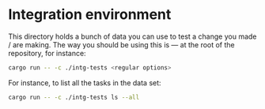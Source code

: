 # Integration environment

This directory holds a bunch of data you can use to test a change you made / are making. The way you should be using
this is — at the root of the repository, for instance:

```sh
cargo run -- -c ./intg-tests <regular options>
```

For instance, to list all the tasks in the data set:

```sh
cargo run -- -c ./intg-tests ls --all
```
